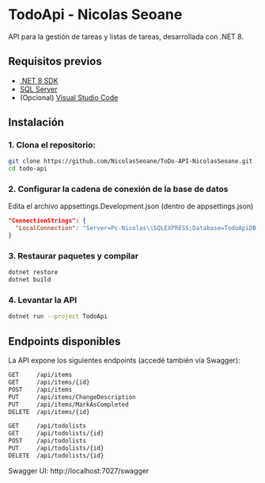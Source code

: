 # TodoApi - Nicolas Seoane

API para la gestión de tareas y listas de tareas, desarrollada con .NET 8.

## Requisitos previos

- [.NET 8 SDK](https://dotnet.microsoft.com/download/dotnet/8.0)
- [SQL Server](https://www.microsoft.com/es-es/sql-server/sql-server-downloads)
- (Opcional) [Visual Studio Code](https://code.visualstudio.com/) 
 
## Instalación

### 1. Clona el repositorio:

```bash
git clone https://github.com/NicolasSeoane/ToDo-API-NicolasSeoane.git
cd todo-api

```

### 2. Configurar la cadena de conexión de la base de datos
Edita el archivo appsettings.Development.json (dentro de appsettings.json)

```json
"ConnectionStrings": {
  "LocalConnection": "Server=Pc-Nicolas\\SQLEXPRESS;Database=TodoApiDB;Integrated Security=True;TrustServerCertificate=True"
}
```

### 3. Restaurar paquetes y compilar
```bash
dotnet restore
dotnet build
```

### 4. Levantar la API
```bash
dotnet run --project TodoApi
```


## Endpoints disponibles
La API expone los siguientes endpoints (accedé también vía Swagger):
```bash
GET     /api/items
GET     /api/items/{id}
POST    /api/items
PUT     /api/items/ChangeDescription
PUT     /api/items/MarkAsCompleted
DELETE  /api/items/{id}

GET     /api/todolists
GET     /api/todolists/{id}
POST    /api/todolists
PUT     /api/todolists/{id}
DELETE  /api/todolists/{id}
```
Swagger UI: http://localhost:7027/swagger
